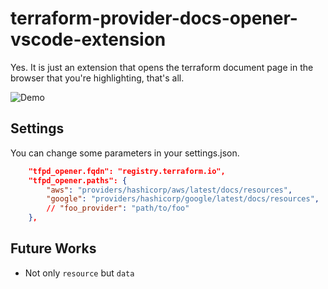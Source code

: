 # terraform-provider-docs-opener-vscode-extension

Yes. It is just an extension that opens the terraform document page in the browser that you're highlighting, that's all.

![Demo](https://github.com/tsubasaogawa/terraform-provider-docs-opener-vscode-extension/assets/7788821/aa3fe8bb-6088-41ad-b1bc-ee9f2d0b5f28)

## Settings

You can change some parameters in your settings.json.

```json
    "tfpd_opener.fqdn": "registry.terraform.io",
    "tfpd_opener.paths": {
        "aws": "providers/hashicorp/aws/latest/docs/resources",
        "google": "providers/hashicorp/google/latest/docs/resources",
        // "foo_provider": "path/to/foo"
    },
```

## Future Works

- Not only `resource` but `data`
